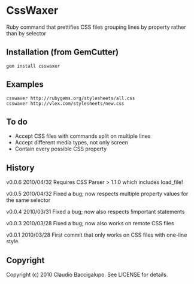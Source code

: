 # CssWaxer #

Ruby command that prettifies CSS files grouping lines by property rather than by selector

## Installation (from GemCutter) ##

    gem install csswaxer

## Examples ##

    csswaxer http://rubygems.org/stylesheets/all.css
    csswaxer http://vlex.com/stylesheets/new.css

## To do ##

* Accept CSS files with commands split on multiple lines
* Accept different media types, not only screen
* Contain every possible CSS property

## History ##

v0.0.6  2010/04/32
        Requires CSS Parser > 1.1.0 which includes load_file!

v0.0.5  2010/04/32
        Fixed a bug; now respects multiple property values for the same selector

v0.0.4  2010/03/31
        Fixed a bug; now also respects !important statements
         
v0.0.3  2010/03/28
        Fixed a bug; now also works on remote CSS files

v0.0.1  2010/03/28
        First commit that only works on CSS files with one-line style.

## Copyright ##

Copyright (c) 2010 Claudio Baccigalupo. See LICENSE for details.
